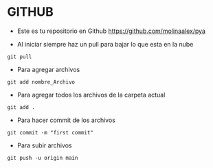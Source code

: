 # GITHUB




- Este es tu repositorio en Github
https://github.com/molinaalex/pya  

- Al iniciar siempre haz un pull para bajar lo que esta en la nube
```
git pull
```

- Para agregar archivos 
```
git add nombre_Archivo
```

- Para agregar todos los archivos de la carpeta actual
```
git add .
```

- Para hacer commit de los archivos
```
git commit -m "first commit"  
```

- Para subir archivos
```
git push -u origin main  
```